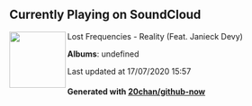 ## Currently Playing on SoundCloud

[<img align="left" width="100" src="https://i1.sndcdn.com/artworks-000117139997-3mdwrl-t120x120.jpg">](https://soundcloud.com/lo-freq-1/reality-feat-janieck-devy)

Lost Frequencies - Reality (Feat. Janieck Devy)

**Albums**: undefined

Last updated at 17/07/2020 15:57

#### Generated with [20chan/github-now](https://github.com/20chan/github-now)


<!--
**20chan/20chan** is a ✨ _special_ ✨ repository because its `README.md` (this file) appears on your GitHub profile.

Here are some ideas to get you started:

- 🔭 I’m currently working on ...
- 🌱 I’m currently learning ...
- 👯 I’m looking to collaborate on ...
- 🤔 I’m looking for help with ...
- 💬 Ask me about ...
- 📫 How to reach me: ...
- 😄 Pronouns: ...
- ⚡ Fun fact: ...
-->
